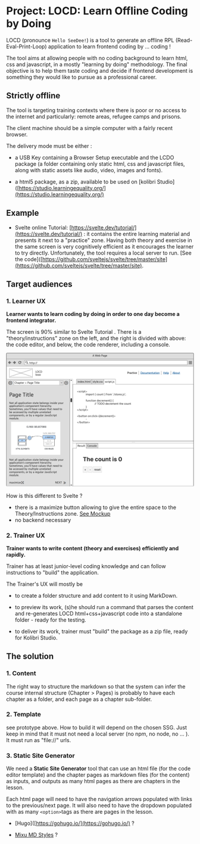 # Project: LOCD: Learn Offline Coding  by Doing

LOCD (pronounce `Hello SeeDee!`) is a tool to generate an offline RPL (Read-Eval-Print-Loop) application to learn frontend coding by ... coding !

The tool aims at allowing people with no coding background to learn html, css and javascript, in a mostly "learning by doing" methodology. The final objective is to help them taste coding and decide if frontend development is something they would like to pursue as a professional career.

## Strictly offline

 The tool is targeting training contexts where there is poor or no access to the internet and particularly: remote areas, refugee camps and prisons. 

The client machine should be a simple computer with a fairly recent browser.

The delivery mode must be either :

- a  USB Key containing a Browser Setup executable and the LCDO package (a folder containing only static html, css and javascript files, along with static assets like audio, video, images and fonts).

- a html5 package, as a zip, available to be used on [kolibri Studio]([https://studio.learningequality.org/](https://studio.learningequality.org/)

## Example

- Svelte online Tutorial: [https://svelte.dev/tutorial/](https://svelte.dev/tutorial/) : it contains the entire learning material and presents it next to a "practice" zone. Having both theory and exercise in the same screen is very cognitively efficient as it encourages the learner to try directly. Unfortunately, the tool requires a local server to run. [See the code]([https://github.com/sveltejs/svelte/tree/master/site](https://github.com/sveltejs/svelte/tree/master/site).

## Target audiences

### 1. Learner UX

**Learner wants to learn coding by doing in order to one day become a frontend integrator.**

The screen is 90% similar to Svelte Tutorial . There is a "theory/instructions" zone on the left, and the right is divided with above: the code editor, and below, the code renderer, including a console.

![](./study/ux/Learner-ux.png)

How is this different to Svelte ?

- there is a maximize button allowing to give the entire space to the Theory/Instructions zone. [See Mockup](./study/ux/LOCD-LUX.pdf)
- no backend necessary

### 2. Trainer UX

**Trainer wants to write content (theory and exercises) efficiently and rapidly.**

Trainer has at least junior-level coding knowledge and can follow instructions to "build" the application.

The Trainer's UX will mostly be 

- to create a folder structure and add content to it using MarkDown. 

- to preview its work, (s)he should run a command that parses the content and re-generates LOCD html+css+javascript code into a standalone folder - ready for the testing.

- to deliver its work, trainer must "build" the package as a zip file, ready for Kolibri Studio.

## The solution

### 1. Content

The right way to structure the markdown so that the system can infer the course internal structure (Chapter > Pages) is probably to have each chapter as a folder, and each page as a chapter sub-folder.

### 2. Template

see prototype above. How to build it will depend on the chosen SSG. Just keep in mind that it must not need a local server (no npm, no node, no ... ). It must run as "file://" urls.

### 3. Static Site Generator

We need a **Static Site Generator** tool that can use an html file (for the code editor template) and the chapter pages as markdown files (for the content) as inputs, and outputs as many html pages as there are chapters in the lesson.

Each html page will need to have the navigation arrows populated with links to the previous/next page. It will also need to have the dropdown populated with as many `<option>`tags as there are pages in the lesson.

- [Hugo]([https://gohugo.io/](https://gohugo.io/) ?

- [Mixu MD Styles](https://github.com/mixu/markdown-styles) ?
